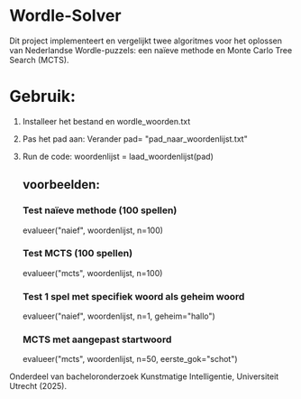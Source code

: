 # Wordle-Solver
Dit project implementeert en vergelijkt twee algoritmes voor het oplossen van Nederlandse Wordle-puzzels: een naïeve methode en Monte Carlo Tree Search (MCTS).

# Gebruik:
1. Installeer het bestand en wordle_woorden.txt
2. Pas het pad aan: Verander pad= "pad_naar_woordenlijst.txt"
3. Run de code:
   woordenlijst = laad_woordenlijst(pad)

   ## voorbeelden:
   ### Test naïeve methode (100 spellen)
   evalueer("naief", woordenlijst, n=100)

   ### Test MCTS (100 spellen) 
   evalueer("mcts", woordenlijst, n=100)

   ### Test 1 spel met specifiek woord als geheim woord
   evalueer("naief", woordenlijst, n=1, geheim="hallo")

   ### MCTS met aangepast startwoord
   evalueer("mcts", woordenlijst, n=50, eerste_gok="schot")









Onderdeel van bacheloronderzoek Kunstmatige Intelligentie, Universiteit Utrecht (2025).

   

   
   
